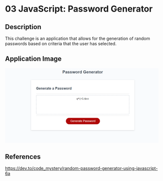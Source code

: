 # 03 JavaScript: Password Generator

## Description

This challenge is an application that allows for the generation of random passwords based on criteria that the user has selected. 


## Application Image

![The Password Generator application displays a red button to "Generate Password".](./Assets\Challenge3Pic.PNG)


## References
https://dev.to/code_mystery/random-password-generator-using-javascript-6a
